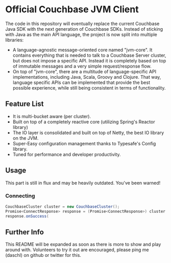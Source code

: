# Official Couchbase JVM Client
The code in this repository will eventually replace the current Couchbase Java SDK with the next generation of Couchbase
SDKs. Instead of sticking with Java as the main API language, the project is now split into multiple libraries:

 - A language-agnostic message-oriented core named "jvm-core". It contains everything that is needed to talk to a
   Couchbase Server cluster, but does not impose a specific API. Instead it is completely based on top of immutable
   messages and a very simple request/response flow.
 - On top of "jvm-core", there are a multitude of language-specific API implementations, including Java, Scala, Groovy
   and Clojure. That way, language specific APIs can be implemented that provide the best possible experience, while
   still being consistent in terms of functionality.

## Feature List

 - It is multi-bucket aware (per cluster).
 - Built on top of a completely reactive core (utilizing Spring's Reactor library)
 - The IO layer is consolidated and built on top of Netty, the best IO library on the JVM.
 - Super-Easy configuration management thanks to Typesafe's Config library.
 - Tuned for performance and developer productivity.

## Usage
This part is still in flux and may be heavily outdated. You've been warned!

### Connecting

```java
CouchbaseCluster cluster = new CouchbaseCluster();
Promise<ConnectResponse> response = (Promise<ConnectResponse>) cluster.send(new ConnectRequest());
response.onSuccess(

```

## Further Info
This README will be expanded as soon as there is more to show and play around with. Volunteers to try it out are
encouraged, please ping me (daschl) on github or twitter for this.